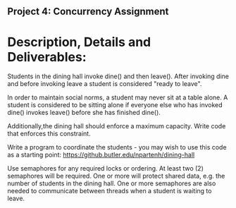 ## Project 4: Concurrency Assignment
# Description, Details and Deliverables:
Students in the dining hall invoke dine() and then leave(). After invoking dine and before invoking leave a student is considered "ready to leave".

In order to maintain social norms, a student may never sit at a table alone. A student is considered to be sitting alone if everyone else who has invoked dine() invokes leave() before she has finished dine().

Additionally,the dining hall should enforce a maximum capacity. Write code that enforces this constraint.

Write a program to coordinate the students - you may wish to use this code as a starting point: https://github.butler.edu/npartenh/dining-hall

Use semaphores for any required locks or ordering. At least two (2) semaphores will be required.  One or more will protect shared data, e.g. the number of students in the dining hall. One or more semaphores are also needed to communicate between threads when a student is waiting to leave.